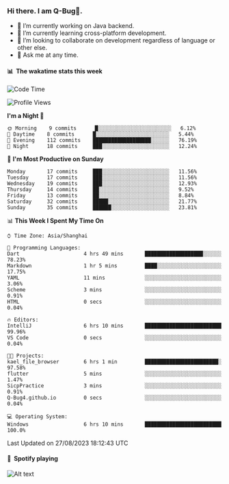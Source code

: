 ### Hi there. I am Q-Bug🐞.

- 🔭 I’m currently working on Java backend.
- 🌱 I’m currently learning cross-platform development.
- 👯 I’m looking to collaborate on development regardless of language or other else.
- 💬 Ask me at any time.

#### 📊 &nbsp;**The wakatime stats this week**  
<!--START_SECTION:waka-->
![Code Time](http://img.shields.io/badge/Code%20Time-80%20hrs%2039%20mins-blue)

![Profile Views](http://img.shields.io/badge/Profile%20Views-0-blue)

**I'm a Night 🦉** 

```text
🌞 Morning    9 commits      █░░░░░░░░░░░░░░░░░░░░░░░░   6.12% 
🌆 Daytime    8 commits      █░░░░░░░░░░░░░░░░░░░░░░░░   5.44% 
🌃 Evening    112 commits    ███████████████████░░░░░░   76.19% 
🌙 Night      18 commits     ███░░░░░░░░░░░░░░░░░░░░░░   12.24%

```
📅 **I'm Most Productive on Sunday** 

```text
Monday       17 commits     ███░░░░░░░░░░░░░░░░░░░░░░   11.56% 
Tuesday      17 commits     ███░░░░░░░░░░░░░░░░░░░░░░   11.56% 
Wednesday    19 commits     ███░░░░░░░░░░░░░░░░░░░░░░   12.93% 
Thursday     14 commits     ██░░░░░░░░░░░░░░░░░░░░░░░   9.52% 
Friday       13 commits     ██░░░░░░░░░░░░░░░░░░░░░░░   8.84% 
Saturday     32 commits     █████░░░░░░░░░░░░░░░░░░░░   21.77% 
Sunday       35 commits     ██████░░░░░░░░░░░░░░░░░░░   23.81%

```


📊 **This Week I Spent My Time On** 

```text
⌚︎ Time Zone: Asia/Shanghai

💬 Programming Languages: 
Dart                     4 hrs 49 mins       ███████████████████░░░░░░   78.23% 
Markdown                 1 hr 5 mins         ████░░░░░░░░░░░░░░░░░░░░░   17.75% 
YAML                     11 mins             ░░░░░░░░░░░░░░░░░░░░░░░░░   3.06% 
Scheme                   3 mins              ░░░░░░░░░░░░░░░░░░░░░░░░░   0.91% 
HTML                     0 secs              ░░░░░░░░░░░░░░░░░░░░░░░░░   0.04%

🔥 Editors: 
IntelliJ                 6 hrs 10 mins       █████████████████████████   99.96% 
VS Code                  0 secs              ░░░░░░░░░░░░░░░░░░░░░░░░░   0.04%

🐱‍💻 Projects: 
kael_file_browser        6 hrs 1 min         ████████████████████████░   97.58% 
flutter                  5 mins              ░░░░░░░░░░░░░░░░░░░░░░░░░   1.47% 
SicpPractice             3 mins              ░░░░░░░░░░░░░░░░░░░░░░░░░   0.91% 
Q-Bug4.github.io         0 secs              ░░░░░░░░░░░░░░░░░░░░░░░░░   0.04%

💻 Operating System: 
Windows                  6 hrs 10 mins       █████████████████████████   100.0%

```


 Last Updated on 27/08/2023 18:12:43 UTC
<!--END_SECTION:waka-->

#### 🎵 &nbsp;**Spotify playing**  
![Alt text](https://spotify-recently-played-readme.vercel.app/api?user=e5y1o4x7kdt9kf2blu4wvmb4s&unique={true|1|on|yes})
